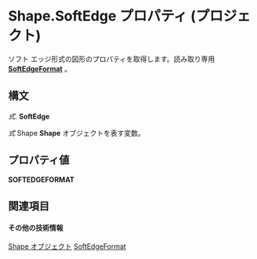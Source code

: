 
# Shape.SoftEdge プロパティ (プロジェクト)
ソフト エッジ形式の図形のプロパティを取得します。読み取り専用 **[SoftEdgeFormat](http://msdn.microsoft.com/en-us/library/office/ff863361%28v=office.15%29)** 。

## 構文

 _式_. **SoftEdge**

 _式_ Shape **Shape** オブジェクトを表す変数。


## プロパティ値

 **SOFTEDGEFORMAT**


## 関連項目


#### その他の技術情報


[Shape オブジェクト](d2b32bcd-5595-a4a7-9772-feb25fd0103a.md)
[SoftEdgeFormat](http://msdn.microsoft.com/en-us/library/office/ff863361%28v=office.15%29)